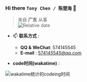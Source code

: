 ### Hi there `Tony Chen / 陈楚海` 👋

> 来自 **广东** 从事<br>
![Relative date](https://img.shields.io/date/1500220800?label=%E5%89%8D%E7%AB%AF%E5%BC%80%E5%8F%91&style=social)

- 📫 **联系方式** :  
  - **QQ &** **WeChat**: 574145545
  - **E-mail** : 574145545@qq.com

-  **code时间(wakatime)** : 

![wakatime统计的codeing时间](https://wakatime.com/share/@tonyChen/4b1bb77d-f7d2-4a81-942c-29c69721d668.svg)
